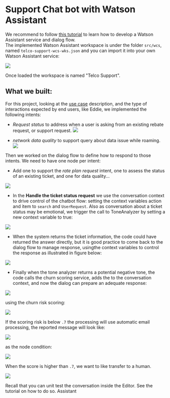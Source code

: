 # Support Chat bot with Watson Assistant
We recommend to follow [this tutorial](https://www.ibm.com/cloud/garage/tutorials/watson_conversation_support) to learn how to develop a Watson Assistant service and dialog flow.  
The implemented Watson Assistant workspace is under the folder `src/wcs`, named `telco-support-wcs-wks.json` and you can import it into your own Watson Assistant service:

![](import-wks.png)

Once loaded the workspace is named "Telco Support".

## What we built:
For this project, looking at the [use case](https://github.com/ibm-cloud-architecture/refarch-cognitive-analytics#use-case) description, and the type of interactions expected by end users, like Eddie, we implemented the following intents:
* *Request status* to address when a user is asking from an existing rebate request, or support request.
![](conv-request-intent.png)

* *network data quality* to support query about data issue while roaming.
![](dataqos-intent.png)

Then we worked on the dialog flow to define how to respond to those intents. We need to have one node per intent:
* Add one to support the *rate plan request* intent, one to assess the status of an existing ticket, and  one for data quality...

![](dialog-top-node.png)

* In the **Handle the ticket status request** we use the conversation context to drive control of the chatbot flow: setting the context variables action and item to `search` and `UserRequest`. Also as conversation about a ticket status may be emotional, we trigger the call to ToneAnalyzer by setting a new context variable to true:

![](request-status.png)

* When the system returns the ticket information, the code could have returned the answer directly, but it is good practice to come back to the dialog flow to manage response, usingthe context variables to control the response as illustrated in figure below:

![](ticket-resp.png)

* Finally when the tone analyzer returns a potential negative tone, the code calls the churn scoring service, adds the to the conversation context, and now the dialog can prepare an adequate response:

![](test-tone-resp.png)

using the churn risk scoring:

![](assess-resp.png)  

If the scoring risk is below `.7` the processing will use automatic email processing, the reported message will look like:

![](default-resp.png)

as the node condition:

![](default-scoring-processing.png)

When the score is higher than `.7`, we want to like transfer to a human.

![](tone-analyzing-resp.png)

Recall that you can unit test the conversation inside the Editor. See the tutorial on how to do so.
Assistant
